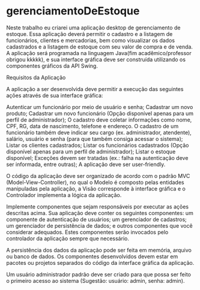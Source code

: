 # gerenciamentoDeEstoque

Neste trabalho eu criarei uma aplicação desktop de gerenciamento de estoque. Essa aplicação deverá permitir o cadastro e a listagem de funcionários, clientes e mercadorias, bem como visualizar os dados cadastrados e a listagem de estoque com seu valor de compra e de venda. A aplicação será programada na linguagem Java(fim acadêmico/professor obrigou kkkkk), e sua interface gráfica deve ser construída utilizando os componentes gráficos da API Swing.

Requisitos da Aplicação

A aplicação a ser desenvolvida deve permitir a execução das seguintes ações através de sua interface gráfica:

Autenticar um funcionário por meio de usuário e senha;
Cadastrar um novo produto;
Cadastrar um novo funcionário (Opção disponível apenas para um perfil de administrador);
O cadastro deve coletar informações como nome, CPF, RG, data de nascimento, telefone e endereço. O cadastro de um funcionário também deve indicar seu cargo (ex. administrador, atendente), salário, usuário e senha (para que também consiga acessar o sistema);
Listar os clientes cadastrados;
Listar os funcionários cadastrados (Opção disponível apenas para um perfil de administrador);
Listar o estoque disponível;
Exceções devem ser tratadas (ex.: falha na autenticação deve ser informada, entre outras);
A aplicação deve ser user-friendly.

O código da aplicação deve ser organizado de acordo com o padrão MVC (Model-View-Controller), no qual o Modelo é composto pelas entidades manipuladas pela aplicação, a Visão corresponde à interface gráfica e o Controlador implementa a lógica da aplicação.

Implemente componentes que sejam responsáveis por executar as ações descritas acima. Sua aplicação deve conter os seguintes componentes: um componente de autenticação de usuários; um gerenciador de cadastros; um gerenciador de persistência de dados; e outros componentes que você considerar adequados. Estes componentes serão invocados pelo controlador da aplicação sempre que necessário.

A persistência dos dados da aplicação pode ser feita em memória, arquivo ou banco de dados. Os componentes desenvolvidos devem estar em pacotes ou projetos separados do código da interface gráfica da aplicação.

Um usuário administrador padrão deve ser criado para que possa ser feito o primeiro acesso ao sistema (Sugestão: usuário: admin, senha: admin).
